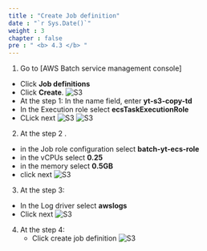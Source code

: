 ```yaml
---
title : "Create Job definition"
date : "`r Sys.Date()`"
weight : 3
chapter : false
pre : " <b> 4.3 </b> "
---
```



1. Go to [AWS Batch service management console]
  + Click **Job definitions**
  + Click **Create**.
![S3](/images/4.s3/CreateJobDefinitions.png)
  + At the step 1: In the name field, enter **yt-s3-copy-td**
  + In the Execution role select **ecsTaskExecutionRole**
  + CLick next
![S3](/images/4.s3/NameJobDefinitions.png)
![S3](/images/4.s3/ExecutionRole.png)
2. At the step 2 .
  + in the Job role configuration select **batch-yt-ecs-role**
  + in the vCPUs select **0.25**
  +  in the memory select **0.5GB**
  + click next
  ![S3](/images/4.s3/EnvironmentConfigurations.png)
3. At the step 3:
  + In the Log driver select **awslogs**
  + Click next
  ![S3](/images/4.s3/LoggingConfiguration.png)
4. At the step 4:
   + Click create job definition
![S3](/images/4.s3/JobDefinitionReview.png)